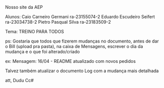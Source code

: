 Nosso site da AEP

Alunos:
  Caio Carneiro Germani        ra-23155074-2
  Eduardo Escudeiro Seifert    ra-23034738-2
  Pietro Pasqual Silva         ra-23183509-2

  Tema: TREINO PARA TODOS

ps: Gostaria que todos que fizerem mudanças no documento, antes de dar o Bill (upload pra pasta),
na caixa de Mensagens, escrever o dia da mudança e o que foi alterado/criado

ex:    Mensagem:
  16/04 - README atualizado com novos pedidos

Talvez também atualizar o documento Log com a mudança mais detalhada

  att, Dudu Cc#
